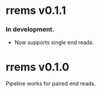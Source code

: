 # rrems v0.1.1
### In development.

* Now supports single end reads.

# rrems v0.1.0
Pipeline works for paired end reads.
